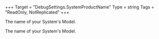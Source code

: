 +++
Target = "DebugSettings.SystemProductName"
Type = string
Tags = "ReadOnly, NotReplicated"
+++

The name of your System's Model.	The name of your System's Model.